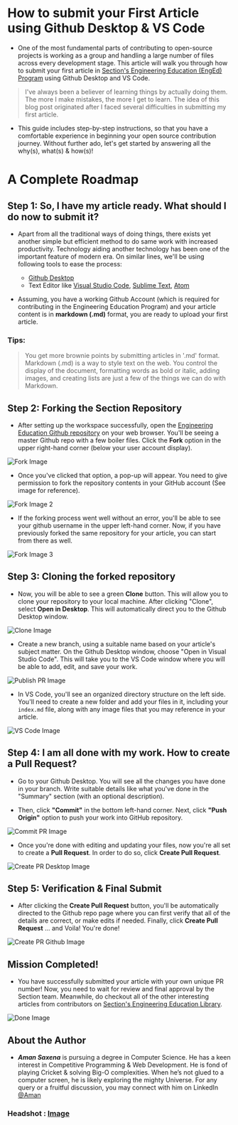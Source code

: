 # How to submit your First Article using Github Desktop & VS Code

 - One of the most fundamental parts of contributing to open-source projects is working as a group and handling a large number of files across every development stage. This article will walk you through how to submit your first article in [Section's Engineering Education (EngEd) Program](/engineering-education/) using Github Desktop and VS Code.

> I've always been a believer of learning things by actually doing them. The more I make mistakes, the more I get to learn. The idea of this blog post originated after I faced several difficulties in submitting my first article.
 - This guide includes step-by-step instructions, so that you have a comfortable experience in beginning your open source contribution journey. Without further ado, let's get started by answering all the why(s), what(s) & how(s)!
# A Complete Roadmap

## Step 1: So, I have my article ready. What should I do now to submit it?

- Apart from all the traditional ways of doing things, there exists yet another simple but efficient method to do same work with increased productivity. Technology aiding another technology has been one of the important feature of modern era. On similar lines, we'll be using following tools to ease the process:

    - [Github Desktop](https://desktop.github.com/) 
    - Text Editor like [Visual Studio Code](https://code.visualstudio.com/), [Sublime Text](https://www.sublimetext.com/), [Atom](https://atom.io/)

- Assuming, you have a working Github Account (which is required for contributing in the Engineering Education Program) and your article content is in **markdown (.md)** format, you are ready to upload your first article.

### Tips: 
> You get more brownie points by submitting articles in '.md' format. Markdown (.md) is a way to style text on the web. You control the display of the document, formatting words as bold or italic, adding images, and creating lists are just a few of the things we can do with Markdown.

## Step 2: Forking the Section Repository

 - After setting up the workspace successfully, open the [Engineering Education Github repository](https://github.com/section-io/engineering-education) on your web browser. You'll be seeing a master Github repo with a few boiler files. Click the **Fork** option in the upper right-hand corner (below your user account display).

![Fork Image](./images/fork.png)

- Once you've clicked that option, a pop-up will appear. You need to give permission to fork the repository contents in your GitHub account (See image for reference).

![Fork Image 2](./images/fork2.png)

 - If the forking process went well without an error, you'll be able to see your github username in the upper left-hand corner. Now, if you have previously forked the same repository for your article, you can start from there as well.

![Fork Image 3](./images/fork3.png)

## Step 3: Cloning the forked repository

 - Now, you will be able to see a green **Clone** button. This will allow you to clone your repository to your local machine. After clicking "Clone", select **Open in Desktop**. This will automatically direct you to the Github Desktop window.
 
![Clone Image](./images/clone.png)

 - Create a new branch, using a suitable name based on your article's subject matter. On the Github Desktop window, choose "Open in Visual Studio Code". This will take you to the VS Code window where you will be able to add, edit, and save your work.

![Publish PR Image](./images/publishPR.png)
 - In VS Code, you'll see an organized directory structure on the left side. You'll need to create a new folder and add your files in it, including your `index.md` file, along with any image files that you may reference in your article.

![VS Code Image](./images/vscode.png)

## Step 4: I am all done with my work. How to create a Pull Request?

 - Go to your Github Desktop. You will see all the changes you have done in your branch. Write suitable details like what you've done in the "Summary" section (with an optional description).
 
 - Then, click **"Commit"** in the bottom left-hand corner. Next, click **"Push Origin"** option to push your work into GitHub repository.

![Commit PR Image](./images/commitPR.png)

 - Once you're done with editing and updating your files, now you're all set to create a **Pull Request**. In order to do so, click **Create Pull Request**.

![Create PR Desktop Image](./images/createPRdesktop.png)

## Step 5: Verification & Final Submit

 - After clicking the **Create Pull Request** button, you'll be automatically directed to the Github repo page where you can first verify that all of the details are correct, or make edits if needed. Finally, click **Create Pull Request** ... and Voila! You're done!

![Create PR Github Image](./images/createPRfinalgithub.png)

## Mission Completed!

 - You have successfully submitted your article with your own unique PR number! Now, you need to wait for review and final approval by the Section team. Meanwhile, do checkout all of the other interesting articles from contributors on [Section's Engineering Education Library](/engineering-education/).

![Done Image](./images/done.png)

## About the Author
   - ***Aman Saxena*** is pursuing a degree in Computer Science. He has a keen interest in Competitive Programming & Web Development. He is fond of playing Cricket & solving Big-O complexities. When he’s not glued to a computer screen, he is likely exploring the mighty Universe. For any query or a fruitful discussion, you may connect with him on LinkedIn [@Aman](https://www.linkedin.com/in/amansaxena333/)

### **Headshot** : [Image](./images/Aman.jpg)

